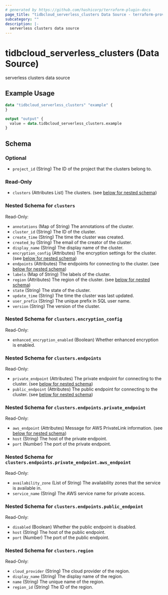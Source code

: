 ```yaml
---
# generated by https://github.com/hashicorp/terraform-plugin-docs
page_title: "tidbcloud_serverless_clusters Data Source - terraform-provider-tidbcloud"
subcategory: ""
description: |-
  serverless clusters data source
---
```


# tidbcloud_serverless_clusters (Data Source)

serverless clusters data source

## Example Usage

```terraform
data "tidbcloud_serverless_clusters" "example" {
}

output "output" {
  value = data.tidbcloud_serverless_clusters.example
}
```

<!-- schema generated by tfplugindocs -->
## Schema

### Optional

- `project_id` (String) The ID of the project that the clusters belong to.

### Read-Only

- `clusters` (Attributes List) The clusters. (see [below for nested schema](#nestedatt--clusters))

<a id="nestedatt--clusters"></a>
### Nested Schema for `clusters`

Read-Only:

- `annotations` (Map of String) The annotations of the cluster.
- `cluster_id` (String) The ID of the cluster.
- `create_time` (String) The time the cluster was created.
- `created_by` (String) The email of the creator of the cluster.
- `display_name` (String) The display name of the cluster.
- `encryption_config` (Attributes) The encryption settings for the cluster. (see [below for nested schema](#nestedatt--clusters--encryption_config))
- `endpoints` (Attributes) The endpoints for connecting to the cluster. (see [below for nested schema](#nestedatt--clusters--endpoints))
- `labels` (Map of String) The labels of the cluster.
- `region` (Attributes) The region of the cluster. (see [below for nested schema](#nestedatt--clusters--region))
- `state` (String) The state of the cluster.
- `update_time` (String) The time the cluster was last updated.
- `user_prefix` (String) The unique prefix in SQL user name.
- `version` (String) The version of the cluster.

<a id="nestedatt--clusters--encryption_config"></a>
### Nested Schema for `clusters.encryption_config`

Read-Only:

- `enhanced_encryption_enabled` (Boolean) Whether enhanced encryption is enabled.


<a id="nestedatt--clusters--endpoints"></a>
### Nested Schema for `clusters.endpoints`

Read-Only:

- `private_endpoint` (Attributes) The private endpoint for connecting to the cluster. (see [below for nested schema](#nestedatt--clusters--endpoints--private_endpoint))
- `public_endpoint` (Attributes) The public endpoint for connecting to the cluster. (see [below for nested schema](#nestedatt--clusters--endpoints--public_endpoint))

<a id="nestedatt--clusters--endpoints--private_endpoint"></a>
### Nested Schema for `clusters.endpoints.private_endpoint`

Read-Only:

- `aws_endpoint` (Attributes) Message for AWS PrivateLink information. (see [below for nested schema](#nestedatt--clusters--endpoints--private_endpoint--aws_endpoint))
- `host` (String) The host of the private endpoint.
- `port` (Number) The port of the private endpoint.

<a id="nestedatt--clusters--endpoints--private_endpoint--aws_endpoint"></a>
### Nested Schema for `clusters.endpoints.private_endpoint.aws_endpoint`

Read-Only:

- `availability_zone` (List of String) The availability zones that the service is available in.
- `service_name` (String) The AWS service name for private access.



<a id="nestedatt--clusters--endpoints--public_endpoint"></a>
### Nested Schema for `clusters.endpoints.public_endpoint`

Read-Only:

- `disabled` (Boolean) Whether the public endpoint is disabled.
- `host` (String) The host of the public endpoint.
- `port` (Number) The port of the public endpoint.



<a id="nestedatt--clusters--region"></a>
### Nested Schema for `clusters.region`

Read-Only:

- `cloud_provider` (String) The cloud provider of the region.
- `display_name` (String) The display name of the region.
- `name` (String) The unique name of the region.
- `region_id` (String) The ID of the region.
